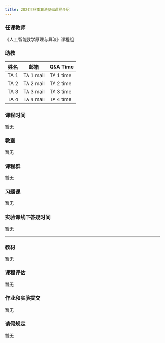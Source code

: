 ```yaml
---
title: 2024年秋季算法基础课程介绍
---
```


### 任课教师
《人工智能数学原理与算法》课程组

### 助教

| 姓名   | 邮箱                           | Q&A Time                   |
| ------ | ------------------------------ | -------------------------- |
| TA 1 | TA 1 mail   | TA 1 time |
| TA 2 | TA 2 mail   | TA 2 time |
| TA 3 | TA 3 mail   | TA 3 time |
| TA 4 | TA 4 mail   | TA 4 time |

### 课程时间

暂无

### 教室

暂无

### 课程群

暂无

### 习题课

暂无

### 实验课线下答疑时间

暂无

----

### 教材

暂无

### 课程评估

暂无

### 作业和实验提交

暂无

### 请假规定

暂无
